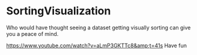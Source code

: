 # SortingVisualization
Who would have thought seeing a dataset getting visually sorting can give you a peace of mind. 

https://www.youtube.com/watch?v=aLmP3GKTTc8&amp;t=41s
Have fun
